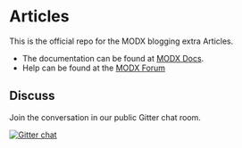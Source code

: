 # Articles

This is the official repo for the MODX blogging extra Articles. 

 * The documentation can be found at [MODX Docs](http://rtfm.modx.com/extras/revo/articles).
 * Help can be found at the [MODX Forum](http://forums.modx.com/board?board=265)

## Discuss
Join the conversation in our public Gitter chat room.

[![Gitter chat](https://badges.gitter.im/modxcms/Articles.png)](https://gitter.im/modxcms/Articles)
